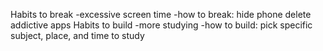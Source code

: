 Habits to break
-excessive screen time
  -how to break: hide phone
			 delete addictive apps
Habits to build
-more studying
  -how to build: pick specific subject, place, and time to study